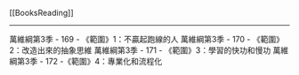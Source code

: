 [[BooksReading]]

---

萬維綱第3季 - 169 - 《範圍》1：不贏起跑線的人
萬維綱第3季 - 170 - 《範圍》2：改造出來的抽象思維
萬維綱第3季 - 171 - 《範圍》3：學習的快功和慢功
萬維綱第3季 - 172 -《範圍》4：專業化和流程化